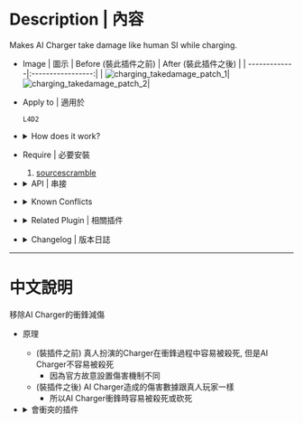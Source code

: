 # Description | 內容
Makes AI Charger take damage like human SI while charging.

* Image | 圖示
	| Before (裝此插件之前)  			| After (裝此插件之後) |
	| -------------|:-----------------:|
	| ![charging_takedamage_patch_1](image/charging_takedamage_patch_1.gif)|![charging_takedamage_patch_2](image/charging_takedamage_patch_2.gif)|

* Apply to | 適用於
	```
	L4D2
	```

* <details><summary>How does it work?</summary>

	* (Before) Human chargers can be easily killed while charging, but AI chargers can't be easily killed while charging
		* Damage nerf on charging AI chargers
		* Formua: (Original damage / 3) + 1 = actual damage
	* (After) Makes AI chargers take same damage like human SI while charging
		* Remove formua, Make them easily to be killed and melee-leveled
</details>

* Require | 必要安裝
	1. [sourcescramble](https://github.com/nosoop/SMExt-SourceScramble/releases)

* <details><summary>API | 串接</summary>

	```php
	library name: charging_takedamage_patch
	```
</details>

* <details><summary>Known Conflicts</summary>
	
	If you don't use any of these plugins at all, no need to worry about conflicts.
	1. [l4d2_ai_damagefix](https://github.com/SirPlease/L4D2-Competitive-Rework/blob/master/addons/sourcemod/scripting/l4d2_ai_damagefix.sp)
		* Removed
</details>

* <details><summary>Related Plugin | 相關插件</summary>

	1. [l4d_ai_hunter_skeet_dmg_fix](https://github.com/fbef0102/L4D1_2-Plugins/tree/master/l4d_ai_hunter_skeet_dmg_fix): Makes AI Hunter take damage like human SI while pouncing.
		* 對AI Hunter(正在飛撲的途中) 造成的傷害數據跟真人玩家一樣
</details>

* <details><summary>Changelog | 版本日誌</summary>

	* v1.0h (2024-8-11)
		* Make script for people who don't know to how install, nothing changed

	* v1.0
		* [Original plugin by umlka](https://github.com/umlka/l4d2/tree/main/charging_takedamage_patch)
</details>

- - - -
# 中文說明
移除AI Charger的衝鋒減傷

* 原理
	* (裝插件之前) 真人扮演的Charger在衝鋒過程中容易被殺死, 但是AI Charger不容易被殺死
		* 因為官方故意設置傷害機制不同
	* (裝插件之後) AI Charger造成的傷害數據跟真人玩家一樣
		* 所以AI Charger衝鋒時容易被殺死或砍死

* <details><summary>會衝突的插件</summary>
	
	如果沒安裝以下插件就不需要擔心衝突
	1. [l4d2_ai_damagefix](https://github.com/SirPlease/L4D2-Competitive-Rework/blob/master/addons/sourcemod/scripting/l4d2_ai_damagefix.sp)
		* 移除
</details>